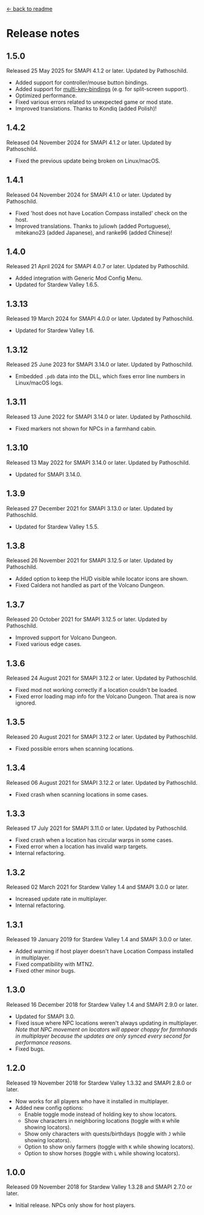 ﻿﻿﻿[← back to readme](README.md)

# Release notes
## 1.5.0
Released 25 May 2025 for SMAPI 4.1.2 or later. Updated by Pathoschild.

* Added support for controller/mouse button bindings.
* Added support for [multi-key-bindings](https://stardewvalleywiki.com/Modding:Player_Guide/Key_Bindings#Multi-key_bindings) (e.g. for split-screen support).
* Optimized performance.
* Fixed various errors related to unexpected game or mod state.
* Improved translations. Thanks to Kondiq (added Polish)!

## 1.4.2
Released 04 November 2024 for SMAPI 4.1.2 or later. Updated by Pathoschild.

* Fixed the previous update being broken on Linux/macOS.

## 1.4.1
Released 04 November 2024 for SMAPI 4.1.0 or later. Updated by Pathoschild.

* Fixed 'host does not have Location Compass installed' check on the host.
* Improved translations. Thanks to juliowh (added Portuguese), mitekano23 (added Japanese), and ranke96 (added Chinese)!

## 1.4.0
Released 21 April 2024 for SMAPI 4.0.7 or later. Updated by Pathoschild.

* Added integration with Generic Mod Config Menu.
* Updated for Stardew Valley 1.6.5.

## 1.3.13
Released 19 March 2024 for SMAPI 4.0.0 or later. Updated by Pathoschild.

* Updated for Stardew Valley 1.6.

## 1.3.12
Released 25 June 2023 for SMAPI 3.14.0 or later. Updated by Pathoschild.

* Embedded `.pdb` data into the DLL, which fixes error line numbers in Linux/macOS logs.

## 1.3.11
Released 13 June 2022 for SMAPI 3.14.0 or later. Updated by Pathoschild.

* Fixed markers not shown for NPCs in a farmhand cabin.

## 1.3.10
Released 13 May 2022 for SMAPI 3.14.0 or later. Updated by Pathoschild.

* Updated for SMAPI 3.14.0.

## 1.3.9
Released 27 December 2021 for SMAPI 3.13.0 or later. Updated by Pathoschild.

* Updated for Stardew Valley 1.5.5.

## 1.3.8
Released 26 November 2021 for SMAPI 3.12.5 or later. Updated by Pathoschild.

* Added option to keep the HUD visible while locator icons are shown.
* Fixed Caldera not handled as part of the Volcano Dungeon.

## 1.3.7
Released 20 October 2021 for SMAPI 3.12.5 or later. Updated by Pathoschild.

* Improved support for Volcano Dungeon.
* Fixed various edge cases.

## 1.3.6
Released 24 August 2021 for SMAPI 3.12.2 or later. Updated by Pathoschild.

* Fixed mod not working correctly if a location couldn't be loaded.
* Fixed error loading map info for the Volcano Dungeon. That area is now ignored.

## 1.3.5
Released 20 August 2021 for SMAPI 3.12.2 or later. Updated by Pathoschild.

* Fixed possible errors when scanning locations.

## 1.3.4
Released 06 August 2021 for SMAPI 3.12.2 or later. Updated by Pathoschild.

* Fixed crash when scanning locations in some cases.

## 1.3.3
Released 17 July 2021 for SMAPI 3.11.0 or later. Updated by Pathoschild.

* Fixed crash when a location has circular warps in some cases.
* Fixed error when a location has invalid warp targets.
* Internal refactoring.

## 1.3.2
Released 02 March 2021 for Stardew Valley 1.4 and SMAPI 3.0.0 or later.

* Increased update rate in multiplayer.
* Internal refactoring.

## 1.3.1
Released 19 January 2019 for Stardew Valley 1.4 and SMAPI 3.0.0 or later.

* Added warning if host player doesn't have Location Compass installed in multiplayer.
* Fixed compatibility with MTN2.
* Fixed other minor bugs.

## 1.3.0
Released 16 December 2018 for Stardew Valley 1.4 and SMAPI 2.9.0 or later.

* Updated for SMAPI 3.0.
* Fixed issue where NPC locations weren't always updating in multiplayer.  
  _Note that NPC movement on locators will appear choppy for farmhands in multiplayer because the updates are only synced every second for performance reasons._
* Fixed bugs.

## 1.2.0
Released 19 November 2018 for Stardew Valley 1.3.32 and SMAPI 2.8.0 or later.

* Now works for all players who have it installed in multiplayer.
* Added new config options:
  * Enable toggle mode instead of holding key to show locators.
  * Show characters in neighboring locations (toggle with `H` while showing locators).
  * Show only characters with quests/birthdays (toggle with `J` while showing locators).
  * Option to show only farmers (toggle with `K` while showing locators).
  * Option to show horses (toggle with `L` while showing locators).

## 1.0.0
Released 09 November 2018 for Stardew Valley 1.3.28 and SMAPI 2.7.0 or later.

* Initial release. NPCs only show for host players.
